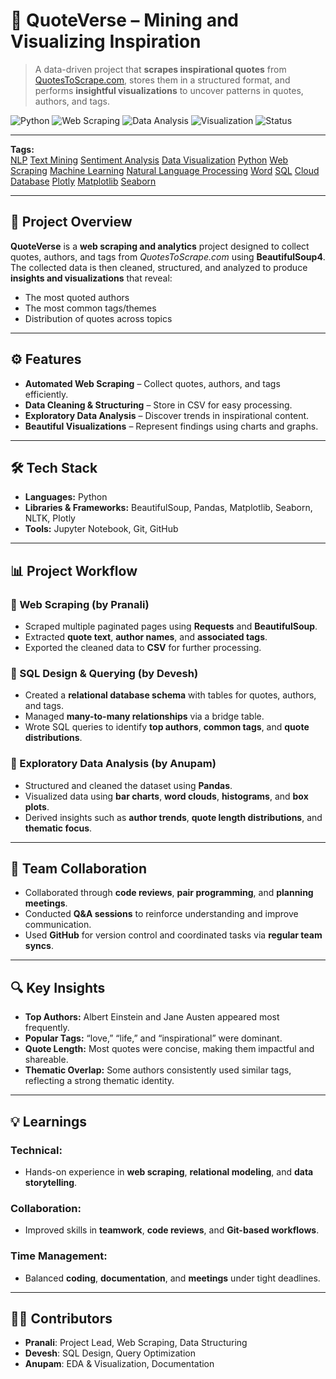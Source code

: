 # 🌟 QuoteVerse – Mining and Visualizing Inspiration

> A data-driven project that **scrapes inspirational quotes** from [QuotesToScrape.com](http://quotes.toscrape.com/), stores them in a structured format, and performs **insightful visualizations** to uncover patterns in quotes, authors, and tags.

![Python](https://img.shields.io/badge/Python-3.8+-blue.svg)
![Web Scraping](https://img.shields.io/badge/Web%20Scraping-BeautifulSoup4-orange.svg)
![Data Analysis](https://img.shields.io/badge/Data%20Analysis-Pandas-green.svg)
![Visualization](https://img.shields.io/badge/Visualization-Matplotlib%20%7C%20Seaborn-yellow.svg)
![Status](https://img.shields.io/badge/Status-Completed-brightgreen.svg)

---
**Tags:**  
[NLP](#) [Text Mining](#) [Sentiment Analysis](#) [Data Visualization](#) [Python](#) [Web Scraping](#) [Machine Learning](#) [Natural Language Processing](#) [Word](#) [SQL](#) [Cloud](#) [Database](#) [Plotly](#) [Matplotlib](#) [Seaborn](#)               

---

## 📌 Project Overview
**QuoteVerse** is a **web scraping and analytics** project designed to collect quotes, authors, and tags from *QuotesToScrape.com* using **BeautifulSoup4**. The collected data is then cleaned, structured, and analyzed to produce **insights and visualizations** that reveal:
- The most quoted authors
- The most common tags/themes
- Distribution of quotes across topics

---

## ⚙️ Features
- **Automated Web Scraping** – Collect quotes, authors, and tags efficiently.
- **Data Cleaning & Structuring** – Store in CSV for easy processing.
- **Exploratory Data Analysis** – Discover trends in inspirational content.
- **Beautiful Visualizations** – Represent findings using charts and graphs.

---

## 🛠️ Tech Stack
- **Languages:** Python  
- **Libraries & Frameworks:** BeautifulSoup, Pandas, Matplotlib, Seaborn, NLTK, Plotly  
- **Tools:** Jupyter Notebook, Git, GitHub

---

## 📊 Project Workflow

### 🔹 Web Scraping (by Pranali)
- Scraped multiple paginated pages using **Requests** and **BeautifulSoup**.  
- Extracted **quote text**, **author names**, and **associated tags**.  
- Exported the cleaned data to **CSV** for further processing.  

### 🔹 SQL Design & Querying (by Devesh)
- Created a **relational database schema** with tables for quotes, authors, and tags.  
- Managed **many-to-many relationships** via a bridge table.  
- Wrote SQL queries to identify **top authors**, **common tags**, and **quote distributions**.  

### 🔹 Exploratory Data Analysis (by Anupam)
- Structured and cleaned the dataset using **Pandas**.  
- Visualized data using **bar charts**, **word clouds**, **histograms**, and **box plots**.  
- Derived insights such as **author trends**, **quote length distributions**, and **thematic focus**.  

---

## 🤝 Team Collaboration
- Collaborated through **code reviews**, **pair programming**, and **planning meetings**.  
- Conducted **Q&A sessions** to reinforce understanding and improve communication.  
- Used **GitHub** for version control and coordinated tasks via **regular team syncs**.  

---

## 🔍 Key Insights
- **Top Authors:** Albert Einstein and Jane Austen appeared most frequently.  
- **Popular Tags:** “love,” “life,” and “inspirational” were dominant.  
- **Quote Length:** Most quotes were concise, making them impactful and shareable.  
- **Thematic Overlap:** Some authors consistently used similar tags, reflecting a strong thematic identity.  

---

## 💡 Learnings

### Technical:
- Hands-on experience in **web scraping**, **relational modeling**, and **data storytelling**.  

### Collaboration:
- Improved skills in **teamwork**, **code reviews**, and **Git-based workflows**.  

### Time Management:
- Balanced **coding**, **documentation**, and **meetings** under tight deadlines.  

---

## 🧑‍💻 Contributors
- **Pranali**: Project Lead, Web Scraping, Data Structuring  
- **Devesh**: SQL Design, Query Optimization  
- **Anupam**: EDA & Visualization, Documentation  

